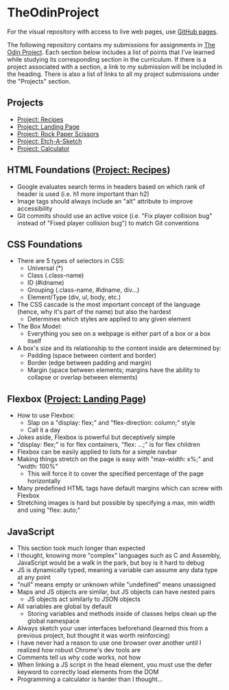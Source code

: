 # TheOdinProject

For the visual repository with access to live web pages, use [GitHub pages](https://lunkums.github.io/TheOdinProject/).

The following repository contains my submissions for assignments in [The Odin Project](https://www.theodinproject.com/). Each section below includes a list of points that I've learned while studying its corresponding section in the curriculum. If there is a project associated with a section, a link to my submission will be included in the heading. There is also a list of links to all my project submissions under the "Projects" section.

## Projects

- [Project: Recipes](./odin-recipes)
- [Project: Landing Page](./landing-page)
- [Project: Rock Paper Scissors](./rock-paper-scissors)
- [Project: Etch-A-Sketch](./etch-a-sketch)
- [Project: Calculator](./calculator)

## HTML Foundations ([Project: Recipes](./odin-recipes))

- Google evaluates search terms in headers based on which rank of header is used (i.e. h1 more important than h2)
- Image tags should always include an "alt" attribute to improve accessibility
- Git commits should use an active voice (i.e. "Fix player collision bug" instead of "Fixed player collision bug") to match Git conventions

## CSS Foundations

- There are 5 types of selectors in CSS:
  - Universal (\*)
  - Class (.class-name)
  - ID (#idname)
  - Grouping (.class-name, #idname, div...)
  - Element/Type (div, ul, body, etc.)
- The CSS cascade is the most important concept of the language (hence, why it's part of the name) but also the hardest
  - Determines which styles are applied to any given element
- The Box Model:
  - Everything you see on a webpage is either part of a box or a box itself
- A box's size and its relationship to the content inside are determined by:
  - Padding (space between content and border)
  - Border (edge between padding and margin)
  - Margin (space between elements; margins have the ability to collapse or overlap between elements)

## Flexbox ([Project: Landing Page](./landing-page))

- How to use Flexbox:
  - Slap on a "display: flex;" and "flex-direction: column;" style
  - Call it a day
- Jokes aside, Flexbox is powerful but deceptively simple
- "display: flex;" is for flex containers, "flex: ...;" is for flex children
- Flexbox can be easily applied to lists for a simple navbar
- Making things stretch on the page is easy with "max-width: x%;" and "width: 100%"
  - This will force it to cover the specified percentage of the page horizontally
- Many predefined HTML tags have default margins which can screw with Flexbox
- Stretching images is hard but possible by specifying a max, min width and using "flex: auto;"

## JavaScript

- This section took much longer than expected
- I thought, knowing more "complex" languages such as C and Assembly, JavaScript would be a walk in the park, but boy is it hard to debug
- JS is dynamically typed, meaning a variable can assume any data type at any point
- "null" means empty or unknown while "undefined" means unassigned
- Maps and JS objects are similar, but JS objects can have nested pairs
  - JS objects act similarly to JSON objects
- All variables are global by default
  - Storing variables and methods inside of classes helps clean up the global namespace
- Always sketch your user interfaces beforehand (learned this from a previous project, but thought it was worth reinforcing)
- I have never had a reason to use one browser over another until I realized how robust Chrome's dev tools are
- Comments tell us why code works, not how
- When linking a JS script in the head element, you must use the defer keyword to correctly load elements from the DOM
- Programming a calculator is harder than I thought...
